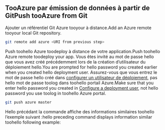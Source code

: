 ## <a name="push-tooazure-from-git"></a><span data-ttu-id="cb86f-101">TooAzure par émission de données à partir de Git</span><span class="sxs-lookup"><span data-stu-id="cb86f-101">Push tooAzure from Git</span></span>

<span data-ttu-id="cb86f-102">Ajouter un référentiel Git Azure tooyour à distance.</span><span class="sxs-lookup"><span data-stu-id="cb86f-102">Add an Azure remote tooyour local Git repository.</span></span>

```bash
git remote add azure <URI from previous step>
```

<span data-ttu-id="cb86f-103">Push toohello Azure toodeploy à distance de votre application.</span><span class="sxs-lookup"><span data-stu-id="cb86f-103">Push toohello Azure remote toodeploy your app.</span></span> <span data-ttu-id="cb86f-104">Vous êtes invité au mot de passe hello que vous avez créé précédemment lors de la création d’utilisateur du déploiement hello.</span><span class="sxs-lookup"><span data-stu-id="cb86f-104">You are prompted for hello password you created earlier when you created hello deployment user.</span></span> <span data-ttu-id="cb86f-105">Assurez-vous que vous entrez le mot de passe hello créé dans [configurer un utilisateur de déploiement](#configure-a-deployment-user), pas hello mot de passe toolog dans toohello portail Azure.</span><span class="sxs-lookup"><span data-stu-id="cb86f-105">Make sure that you enter hello password you created in [Configure a deployment user](#configure-a-deployment-user), not hello password you use toolog in toohello Azure portal.</span></span>

```bash
git push azure master
```

<span data-ttu-id="cb86f-106">Hello précédant la commande affiche des informations similaires toohello l’exemple suivant :</span><span class="sxs-lookup"><span data-stu-id="cb86f-106">hello preceding command displays information similar toohello following example:</span></span>
